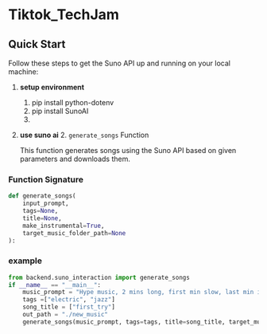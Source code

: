 # Tiktok_TechJam
## Quick Start

Follow these steps to get the Suno API up and running on your local machine:

1. **setup environment**
   1. pip install python-dotenv
   2. pip install SunoAI
   3. 
2. **use suno ai** 
   2. `generate_songs` Function

      This function generates songs using the Suno API based on given parameters and downloads them.

### Function Signature

```python
def generate_songs(
    input_prompt, 
    tags=None, 
    title=None, 
    make_instrumental=True, 
    target_music_folder_path=None
):
```

### example
```python
from backend.suno_interaction import generate_songs
if __name__ == "__main__":
    music_prompt = "Hype music, 2 mins long, first min slow, last min increasingly fast"
    tags =["electric", "jazz"]
    song_title = ["first_try"]
    out_path = "./new_music"
    generate_songs(music_prompt, tags=tags, title=song_title, target_music_folder_path=out_path)
```
